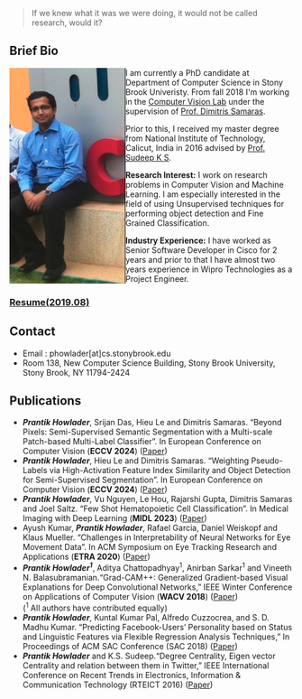 
> If we knew what it was we were doing, it would not be called research, would it?     

## Brief Bio
<!--!<img src="prantik1.png" alt="hi" class="inline"/>-->
<img src="prantik1.png" class="inline" align="left"/>

I am currently a PhD candidate at Department of Computer Science in Stony Brook Univeristy. From fall 2018 I'm working in the [Computer Vision Lab](https://www3.cs.stonybrook.edu/~cvl/) under the supervision of [Prof. Dimitris Samaras](https://www3.cs.stonybrook.edu/~samaras/).


Prior to this, I received my master degree from National Institute of Technology, Calicut, India in 2016 advised by [Prof. Sudeep K S](http://people.cse.nitc.ac.in/sudeep/).

**Research Interest:** I work on research problems in Computer Vision and Machine Learning. I am especially interested in the field of using Unsupervised techniques for performing object detection and Fine Grained Classification.

**Industry Experience:** I have worked as Senior Software Developer in Cisco for 2 years and prior to that I have almost two years experience in Wipro Technologies as a Project Engineer.

### **[Resume(2019.08)](https://github.com/prantikhowlader/prantikhowlader.github.io/raw/master/prantik_resume.pdf)**

## Contact
 - Email : phowlader[at]cs.stonybrook.edu
 - Room 138, New Computer Science Building, Stony Brook University, Stony Brook, NY 11794-2424
 
## Publications
- ***Prantik Howlader***, Srijan Das, Hieu Le and Dimitris Samaras. “Beyond Pixels: Semi-Supervised Semantic Segmentation with a Multi-scale Patch-based Multi-Label Classifier”. In European Conference on Computer Vision (**ECCV 2024**) ([Paper](https://github.com/prantikhowlader/prantikhowlader.github.io/raw/master/beyond_eccv.pdf))
- ***Prantik Howlader***, Hieu Le and Dimitris Samaras. “Weighting Pseudo-Labels via High-Activation Feature Index Similarity and Object Detection for Semi-Supervised Segmentation”. In European Conference on Computer Vision (**ECCV 2024**) ([Paper](https://github.com/prantikhowlader/prantikhowlader.github.io/raw/master/weighing_eccv.pdf))
- ***Prantik Howlader***, Vu Nguyen, Le Hou, Rajarshi Gupta, Dimitris Samaras and Joel Saltz. “Few Shot Hematopoietic Cell Classification”. In  Medical Imaging with Deep Learning (**MIDL 2023**) ([Paper](https://github.com/prantikhowlader/prantikhowlader.github.io/raw/master/midl.pdf))
-  Ayush Kumar, ***Prantik Howlader***, Rafael Garcia, Daniel Weiskopf and Klaus Mueller. “Challenges in Interpretability of Neural Networks for Eye Movement Data”. In ACM Symposium on Eye Tracking Research and Applications (**ETRA 2020**) ([Paper](https://github.com/prantikhowlader/prantikhowlader.github.io/raw/master/etra.pdf))
- ***Prantik Howlader<sup>1</sup>***, Aditya Chattopadhyay<sup>1</sup>, Anirban Sarkar<sup>1</sup> and Vineeth N. Balasubramanian.“Grad-CAM++: Generalized Gradient-based Visual Explanations for Deep Convolutional Networks,” IEEE Winter Conference on Applications of Computer Vision (**WACV 2018**) ([Paper](https://github.com/prantikhowlader/prantikhowlader.github.io/raw/master/gradcam%2B%2B.pdf))
<br />(<sup>1</sup> All authors have contributed equally)
- ***Prantik Howlader***, Kuntal Kumar Pal, Alfredo Cuzzocrea, and S. D. Madhu Kumar. “Predicting Facebook-Users’ Personality based on Status and Linguistic Features via Flexible Regression Analysis Techniques,” In Proceedings of ACM SAC Conference (SAC 2018) ([Paper](https://github.com/prantikhowlader/prantikhowlader.github.io/raw/master/eigen.pdf))
- ***Prantik Howlader*** and K.S. Sudeep.“Degree Centrality, Eigen vector Centrality and relation between them in Twitter,” IEEE International Conference on Recent Trends in Electronics, Information & Communication Technology (RTEICT 2016) ([Paper](https://github.com/prantikhowlader/prantikhowlader.github.io/raw/master/fbk.pdf))

